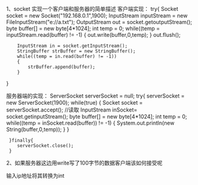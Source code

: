 1、socket 实现一个客户端和服务器的简单描述
   客户端实现：
   try{
        Socket socket = new Socket("192.168.0.1",1900);
        InputStream inputStream = new FileInputStream("e://a.txt");
        OutputStream out = socket.getoutputStream();
        byte buffer[] = new byte[4*1024];
        int temp = 0;
        while((temp = inputStream.read(buffer) != -1)
        {
          out.write(buffer,0,temp);
        }
        out.flush();

        InputStream in = socket.getInputStream();
        StringBuffer strBuffer = new StringBuffer();
        while((temp = in.read(buffer) != -1))
        {
            strBuffer.append(buffer);
        }
   }

   服务器端的实现：
     ServerSocket serverSocket = null;
     try{
        serverSocket = new ServerSocket(1900);
        while(true)
        {
            Socket socket = serverSocket.accept();
            //读取
            InputStream inSocket= socket.getinputStream();
            byte buffer[] = new byte[4*1024];
            int temp = 0;
            while((temp = inSocket.read(buffer)) != -1)
            {
                 System.out.println(new String(buffer,0,temp));
            } 
        }
        
     }finally{
        serverSocket.close();
     }
2、如果服务器这边用write写了100字节的数据客户端该如何接受呢

输入ip地址将其转换为int



